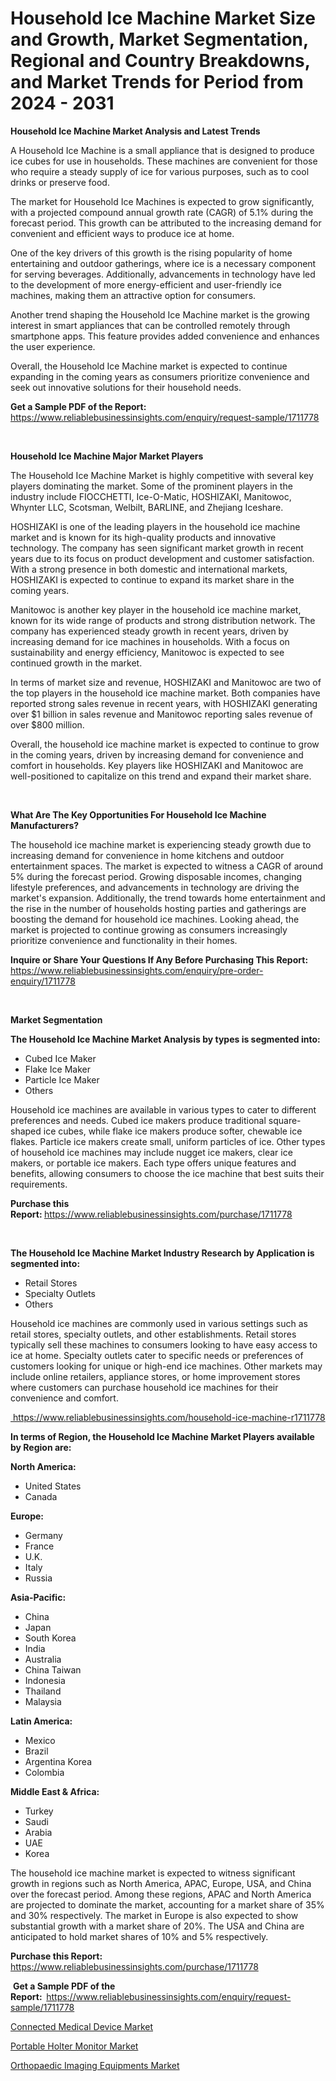 <p><h1>Household Ice Machine Market Size and Growth, Market Segmentation, Regional and Country Breakdowns, and Market Trends for Period from 2024 -  2031</h1></p><p><strong>Household Ice Machine Market Analysis and Latest Trends</strong></p>
<p><p>A Household Ice Machine is a small appliance that is designed to produce ice cubes for use in households. These machines are convenient for those who require a steady supply of ice for various purposes, such as to cool drinks or preserve food.</p><p>The market for Household Ice Machines is expected to grow significantly, with a projected compound annual growth rate (CAGR) of 5.1% during the forecast period. This growth can be attributed to the increasing demand for convenient and efficient ways to produce ice at home.</p><p>One of the key drivers of this growth is the rising popularity of home entertaining and outdoor gatherings, where ice is a necessary component for serving beverages. Additionally, advancements in technology have led to the development of more energy-efficient and user-friendly ice machines, making them an attractive option for consumers.</p><p>Another trend shaping the Household Ice Machine market is the growing interest in smart appliances that can be controlled remotely through smartphone apps. This feature provides added convenience and enhances the user experience.</p><p>Overall, the Household Ice Machine market is expected to continue expanding in the coming years as consumers prioritize convenience and seek out innovative solutions for their household needs.</p></p>
<p><strong>Get a Sample PDF of the Report:&nbsp;</strong> <a href="https://www.reliablebusinessinsights.com/enquiry/request-sample/1711778">https://www.reliablebusinessinsights.com/enquiry/request-sample/1711778</a></p>
<p>&nbsp;</p>
<p><strong>Household Ice Machine Major Market Players</strong></p>
<p><p>The Household Ice Machine Market is highly competitive with several key players dominating the market. Some of the prominent players in the industry include FIOCCHETTI, Ice-O-Matic, HOSHIZAKI, Manitowoc, Whynter LLC, Scotsman, Welbilt, BARLINE, and Zhejiang Iceshare.</p><p>HOSHIZAKI is one of the leading players in the household ice machine market and is known for its high-quality products and innovative technology. The company has seen significant market growth in recent years due to its focus on product development and customer satisfaction. With a strong presence in both domestic and international markets, HOSHIZAKI is expected to continue to expand its market share in the coming years.</p><p>Manitowoc is another key player in the household ice machine market, known for its wide range of products and strong distribution network. The company has experienced steady growth in recent years, driven by increasing demand for ice machines in households. With a focus on sustainability and energy efficiency, Manitowoc is expected to see continued growth in the market.</p><p>In terms of market size and revenue, HOSHIZAKI and Manitowoc are two of the top players in the household ice machine market. Both companies have reported strong sales revenue in recent years, with HOSHIZAKI generating over $1 billion in sales revenue and Manitowoc reporting sales revenue of over $800 million.</p><p>Overall, the household ice machine market is expected to continue to grow in the coming years, driven by increasing demand for convenience and comfort in households. Key players like HOSHIZAKI and Manitowoc are well-positioned to capitalize on this trend and expand their market share.</p></p>
<p>&nbsp;</p>
<p><strong>What Are The Key Opportunities For Household Ice Machine Manufacturers?</strong></p>
<p><p>The household ice machine market is experiencing steady growth due to increasing demand for convenience in home kitchens and outdoor entertainment spaces. The market is expected to witness a CAGR of around 5% during the forecast period. Growing disposable incomes, changing lifestyle preferences, and advancements in technology are driving the market's expansion. Additionally, the trend towards home entertainment and the rise in the number of households hosting parties and gatherings are boosting the demand for household ice machines. Looking ahead, the market is projected to continue growing as consumers increasingly prioritize convenience and functionality in their homes.</p></p>
<p><strong>Inquire or Share Your Questions If Any Before Purchasing This Report:</strong> <a href="https://www.reliablebusinessinsights.com/enquiry/pre-order-enquiry/1711778">https://www.reliablebusinessinsights.com/enquiry/pre-order-enquiry/1711778</a></p>
<p>&nbsp;</p>
<p><strong>Market Segmentation</strong></p>
<p><strong>The Household Ice Machine Market Analysis by types is segmented into:</strong></p>
<p><ul><li>Cubed Ice Maker</li><li>Flake Ice Maker</li><li>Particle Ice Maker</li><li>Others</li></ul></p>
<p><p>Household ice machines are available in various types to cater to different preferences and needs. Cubed ice makers produce traditional square-shaped ice cubes, while flake ice makers produce softer, chewable ice flakes. Particle ice makers create small, uniform particles of ice. Other types of household ice machines may include nugget ice makers, clear ice makers, or portable ice makers. Each type offers unique features and benefits, allowing consumers to choose the ice machine that best suits their requirements.</p></p>
<p><strong>Purchase this Report:&nbsp;</strong><a href="https://www.reliablebusinessinsights.com/purchase/1711778">https://www.reliablebusinessinsights.com/purchase/1711778</a></p>
<p>&nbsp;</p>
<p><strong>The Household Ice Machine Market Industry Research by Application is segmented into:</strong></p>
<p><ul><li>Retail Stores</li><li>Specialty Outlets</li><li>Others</li></ul></p>
<p><p>Household ice machines are commonly used in various settings such as retail stores, specialty outlets, and other establishments. Retail stores typically sell these machines to consumers looking to have easy access to ice at home. Specialty outlets cater to specific needs or preferences of customers looking for unique or high-end ice machines. Other markets may include online retailers, appliance stores, or home improvement stores where customers can purchase household ice machines for their convenience and comfort.</p></p>
<p><a href="https://www.reliablebusinessinsights.com/household-ice-machine-r1711778">&nbsp;https://www.reliablebusinessinsights.com/household-ice-machine-r1711778</a></p>
<p><strong>In terms of Region, the Household Ice Machine Market Players available by Region are:</strong></p>
<p>
    <p> <strong> North America: </strong>
        <ul>
            <li>United States</li>
            <li>Canada</li>
        </ul>
        </p> 
    <p> <strong> Europe: </strong>
        <ul>
            <li>Germany</li>
            <li>France</li>
            <li>U.K.</li>
            <li>Italy</li>
            <li>Russia</li>
        </ul>
        </p> 
    <p> <strong> Asia-Pacific: </strong>
        <ul>
            <li>China</li>
            <li>Japan</li>
            <li>South Korea</li>
            <li>India</li>
            <li>Australia</li>
            <li>China Taiwan</li>
            <li>Indonesia</li>
            <li>Thailand</li>
            <li>Malaysia</li>
        </ul>
        </p> 
    <p> <strong> Latin America: </strong>
        <ul>
            <li>Mexico</li>
            <li>Brazil</li>
            <li>Argentina Korea</li>
            <li>Colombia</li>
        </ul>
        </p> 
    <p> <strong> Middle East & Africa: </strong>
        <ul>
            <li>Turkey</li>
            <li>Saudi</li>
            <li>Arabia</li>
            <li>UAE</li>
            <li>Korea</li>
        </ul>
    </p>
    </p>
<p><p>The household ice machine market is expected to witness significant growth in regions such as North America, APAC, Europe, USA, and China over the forecast period. Among these regions, APAC and North America are projected to dominate the market, accounting for a market share of 35% and 30% respectively. The market in Europe is also expected to show substantial growth with a market share of 20%. The USA and China are anticipated to hold market shares of 10% and 5% respectively.</p></p>
<p><strong>Purchase this Report: </strong><a href="https://www.reliablebusinessinsights.com/purchase/1711778">https://www.reliablebusinessinsights.com/purchase/1711778</a></p>
<p>&nbsp;<strong>Get a Sample PDF of the Report:&nbsp;&nbsp;</strong><a href="https://www.reliablebusinessinsights.com/enquiry/request-sample/1711778">https://www.reliablebusinessinsights.com/enquiry/request-sample/1711778</a></p>
<p><strong></strong></p>
<p><p><a href="https://medium.com/@fkraig64289/connected-medical-device-industry-analysis-report-its-market-size-share-trends-by-application-4df54663247c">Connected Medical Device Market</a></p><p><a href="https://medium.com/@broderickleannon/portable-holter-monitor-market-share-market-analysis-growth-trends-forecasts-for-period-from-70a82dd2d192">Portable Holter Monitor Market</a></p><p><a href="https://medium.com/@pelloscooterist_44143/deep-dive-into-the-orthopaedic-imaging-equipments-market-itstrends-market-segmentation-and-b88425f44da2">Orthopaedic Imaging Equipments Market</a></p></p>